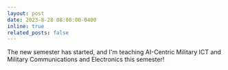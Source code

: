 ```yaml
---
layout: post
date: 2023-8-28 08:00:00-0400
inline: true
related_posts: false
---
```


The new semester has started, and I'm teaching AI-Centric Military ICT and Military Communications and Electronics this semester!

